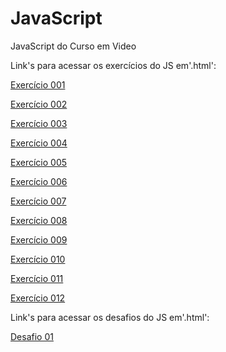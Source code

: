 # JavaScript
 JavaScript do Curso em Video

Link's para acessar os exercícios do JS em'.html':

<p><a href="https://darlingcris.github.io/JavaScript/exercicios/aula04/ex001.html">Exercício 001</a></p>
<p><a href="https://darlingcris.github.io/JavaScript/exercicios/aula06/ex001.html">Exercício 002</a></p>
<p><a href="https://darlingcris.github.io/JavaScript/exercicios/aula06/ex002.html">Exercício 003</a></p>
<p><a href="https://darlingcris.github.io/JavaScript/exercicios/aula06/ex003.html">Exercício 004</a></p>
<p><a href="https://darlingcris.github.io/JavaScript/exercicios/aula06/ex004.html">Exercício 005</a></p>
<p><a href="https://darlingcris.github.io/JavaScript/exercicios/aula09/ex001.html">Exercício 006</a></p>
<p><a href="https://darlingcris.github.io/JavaScript/exercicios/aula10/ex001.html">Exercício 007</a></p>
<p><a href="https://darlingcris.github.io/JavaScript/exercicios/aula10/ex002.html">Exercício 008</a></p>
<p><a href="https://darlingcris.github.io/JavaScript/exercicios/aula10/ex003.html">Exercício 009</a></p>
<p><a href="https://darlingcris.github.io/JavaScript/exercicios/aula11/ex003.html">Exercício 010</a></p>
<p><a href="https://darlingcris.github.io/JavaScript/exercicios/aula12a/ex004.html">Exercício 011</a></p>
<p><a href="https://darlingcris.github.io/JavaScript/exercicios/aula12b/ex001.html">Exercício 012</a></p>


Link's para acessar os desafios do JS em'.html':

<p><a href="https://darlingcris.github.io/JavaScript/desafios/des001.html">Desafio 01</a></p>